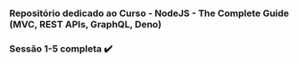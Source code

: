 ### Repositório dedicado ao Curso - NodeJS - The Complete Guide (MVC, REST APIs, GraphQL, Deno)

### Sessão 1-5 completa ✔️
